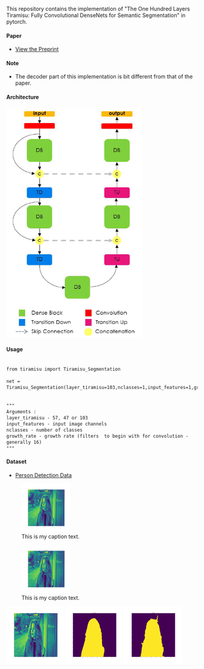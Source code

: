 


This repository contains the  implementation of "The One Hundred Layers Tiramisu: Fully Convolutional DenseNets for Semantic Segmentation" in pytorch.

#### Paper

* [View the Preprint](https://arxiv.org/abs/1611.09326)

#### Note
* The decoder part of this implementation is bit different from that of the paper. 

#### Architecture
![Alt text](tiramisu.png?raw=true "Title")


#### Usage
<pre><code>
from tiramisu import Tiramisu_Segmentation <br>
net = Tiramisu_Segmentation(layer_tiramisu=103,nclasses=1,input_features=1,growth_rate=16)
<br>
"""
Arguments : 
layer_tiramisu - 57, 47 or 103
input_features - input image channels
nclasses - number of classes
growth_rate - growth rate (filters  to begin with for convolution - generally 16)
"""
</code></pre>


#### Dataset
* [Person Detection Data](https://supervise.ly/)

 <figure>
  <img src="https://github.com/j-sripad/Tiramisu-pytorch/blob/main/misc/Image_0.png" width="30%"/>
  <figcaption>This is my caption text.</figcaption>
</figure>
<figure>
  <img src="https://github.com/j-sripad/Tiramisu-pytorch/blob/main/misc/Image_0.png" width="30%"/>
  <figcaption>This is my caption text.</figcaption>
</figure>
<img src="https://github.com/j-sripad/Tiramisu-pytorch/blob/main/misc/Image_0.png" width="30%"></img>
<img src="https://github.com/j-sripad/Tiramisu-pytorch/blob/main/misc/Ground%20Truth_0.png" width="30%"></img> 
<img src="https://github.com/j-sripad/Tiramisu-pytorch/blob/main/misc/predicted_0.png" width="30%"></img>




